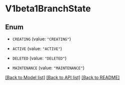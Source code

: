 # V1beta1BranchState

## Enum


* `CREATING` (value: `"CREATING"`)

* `ACTIVE` (value: `"ACTIVE"`)

* `DELETED` (value: `"DELETED"`)

* `MAINTENANCE` (value: `"MAINTENANCE"`)


[[Back to Model list]](../README.md#documentation-for-models) [[Back to API list]](../README.md#documentation-for-api-endpoints) [[Back to README]](../README.md)


